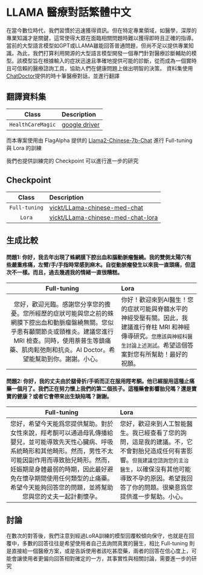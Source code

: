 # LLAMA 醫療對話繁體中文
在當今數位時代，我們習慣於迅速獲得資訊。但在特定專業領域，如醫學，深厚的專業知識才是關鍵，這常使得大眾在面臨相關問題時難以獲得即時且正確的指導。當前的大型語言模型如GPT或LLAMA雖能回答普通問題，但尚不足以提供專業知識。為此，我們打算利用開源的大型語言模型開發一個專門針對醫療診斷輔助的模型。該模型旨在根據輸入的症狀迅速且準確地提供可能的診斷，從而成為一個實時且可信賴的醫療諮詢工具，協助人們在健康問題上做出明智的決策。
資料集使用[ChatDoctor](https://github.com/Kent0n-Li/ChatDoctor/tree/main)提供的時十筆醫療對話，並進行翻譯
## 翻譯資料集
|        Class         | Description                          
| :------------------: | :----------------------------------- 
|     `HealthCareMagic`          | [google driver](https://drive.google.com/file/d/1CY1yugiK7anSTQtYF_UmQvgx-rVqr_x5/view?usp=drive_link)

而本專案使用由
FlagAlpha 提供的 [Llama2-Chinese-7b-Chat](https://drive.google.com/file/d/17171E3S6HRH9tFwtnhItrS-Vhms7Ce9O/view?usp=drive_link)  進行 Full-tuning 與 Lora 的訓練

我們也提供訓練完的 Checkpoint 可以進行進一步的研究
## Checkpoint
|        Class         | Description                          
| :------------------: | :----------------------------------- 
|     `Full-tuning`          | [vickt/LLama-chinese-med-chat](https://huggingface.co/vickt/LLama-chinese-med-chat)
|     `Lora`          | [vickt/LLama-chinese-med-chat-lora](https://huggingface.co/vickt/LLama-chinese-med-chat-lora)

## 生成比較
#### 問題1: 你好，我去年出現了蛛網膜下腔出血和腦動脈瘤盤繞。我的雙側太陽穴有些嚴重疼痛，左臂/手/手指時常感到麻木。自從動脈瘤發生以來我一直頭痛，但這次不一樣。而且，過去幾週我的情緒一直很糟糕。
|        Full-tuning         | Lora                          
| :------------------: | :----------------------------------- 
|     您好，歡迎光臨。感謝您分享您的擔憂。您所經歷的症狀可能與您之前的蛛網膜下腔出血和動脈瘤盤繞無關。您似乎患有顳關節炎或頸椎炎。建議您進行 MRI 檢查。同時，使用萘普生等鎮痛藥、肌肉鬆弛劑和抗炎。AI Doctor。希望能幫助到你。謝謝。小心。         | 你好！歡迎來到AI醫生！您的症狀可能與脊髓水平的神經受壓有關。因此，我建議進行脊柱 MRI 和神經傳導研究。`您應該與神經科醫生討論上述測試`。希望這個答案對您有所幫助！最好的祝願。

#### 問題2: 你好，我的丈夫由於腿骨折/手術而正在服用羥考酮。他已經服用這種止痛藥一個月了。我們正在努力懷上我們的第二個孩子。這種藥會影響胎兒嗎？還是寶寶的健康？或者它會帶來出生缺陷嗎？謝謝。
|        Full-tuning         | Lora                          
| :------------------: | :----------------------------------- 
|     您好，希望今天能爲您提供幫助。對於女性來說，羥考酮可以通過母乳傳播給嬰兒，並可能導致先天性心臟病、呼吸系統畸形和其他畸形。然而，男性不太可能因副作用而導致胎兒畸形。然而，妊娠期是身體最弱的時期，因此最好避免在懷孕期間使用任何類型的止痛藥。希望今天能夠回答您的問題，並將幫助您與您的丈夫一起計劃懷孕。         | 您好，歡迎來到人工智能醫生。我已經查看了您的詢問，這是我的建議。不，它不會對胎兒造成任何有害影響。`但我建議您諮詢您的主治醫生`，以確保沒有其他可能導致不孕的原因。希望我回答了你的問題。很樂意爲您提供進一步幫助。小心。

## 討論
在數次的對答後，我們注意到經過LoRA訓練的模型回覆較傾向保守，也就是在回覆中，多數的回答往往是希望使用者自己去詢問真實的醫生，相比 Full-tuning 則是直接給一個醫療方案，或是告訴使用者該吃甚麼藥，兩者的回答在信心度上，可能會讓使用者更偏向回答相對確定的一方，其事實性與相關討論，需要進一步的研究
